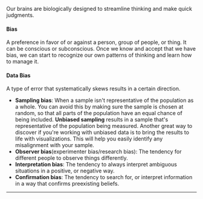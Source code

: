 Our brains are biologically designed to streamline thinking and make quick judgments.
#### Bias
A preference in favor of or against a person, group of people, or thing. It can be conscious or subconscious. Once we know and accept that we have bias, we can start to recognize our own patterns of thinking and learn how to manage it.
#### Data Bias
A type of error that systematically skews results in a certain direction.
- **Sampling bias**: When a sample isn't representative of the population as a whole. You can avoid this by making sure the sample is chosen at random, so that all parts of the population have an equal chance of being included. **Unbiased sampling** results in a sample that's representative of the population being measured. Another great way to discover if you're working with unbiased data is to bring the results to life with visualizations. This will help you easily identify any misalignment with your sample.
- **Observer bias**(experimenter bias/research bias): The tendency for different people to observe things differently.
- **Interpretation bias**: The tendency to always interpret ambiguous situations in a positive, or negative way.
- **Confirmation bias**: The tendency to search for, or interpret information in a way that confirms preexisting beliefs.

---

